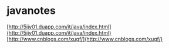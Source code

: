# javanotes
[http://5ijy01.duapp.com/it/java/index.html](http://5ijy01.duapp.com/it/java/index.html)
<br/>
[http://www.cnblogs.com/xugf/](http://www.cnblogs.com/xugf/)